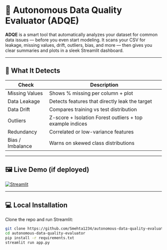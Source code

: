 # 🧠 Autonomous Data Quality Evaluator (ADQE)

**ADQE** is a smart tool that automatically analyzes your dataset for common data issues — before you even start modeling. It scans your CSV for leakage, missing values, drift, outliers, bias, and more — then gives you clear summaries and plots in a sleek Streamlit dashboard.

---

## 🚀 What It Detects

| Check                | Description                                                 |
|---------------------|-------------------------------------------------------------|
| Missing Values       | Shows % missing per column + plot                          |
| Data Leakage         | Detects features that directly leak the target             |
| Data Drift           | Compares training vs test distribution                     |
| Outliers             | Z-score + Isolation Forest outliers + top example indices  |
| Redundancy           | Correlated or low-variance features                        |
| Bias / Imbalance     | Warns on skewed class distributions                        |

---

## 🖼️ Live Demo (if deployed)

[![Streamlit](https://static.streamlit.io/badges/streamlit_badge_black_white.svg)](https://autonomous-data-quality-evaluator-rwtqdgavmcgtcgsazauyzp.streamlit.app/)

---

## 💻 Local Installation

Clone the repo and run Streamlit:

```bash
git clone https://github.com/Smehta1234/autonomous-data-quality-evaluator.git
cd autonomous-data-quality-evaluator
pip install -r requirements.txt
streamlit run app.py

